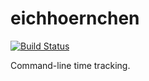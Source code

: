 # eichhoernchen
[![Build Status](https://www.travis-ci.org/PascalinDe/eichhoernchen.svg?branch=master)](https://www.travis-ci.org/PascalinDe/eichhoernchen)

Command-line time tracking.
